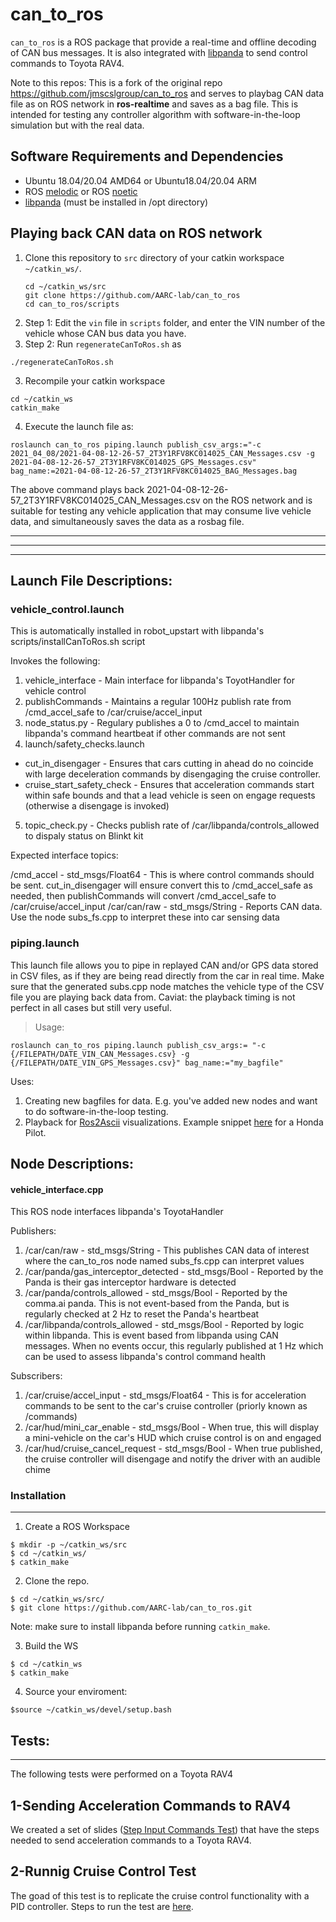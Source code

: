 # can_to_ros

`can_to_ros` is a ROS package that provide a real-time and offline decoding of CAN bus messages. It is also integrated with [libpanda](https://github.com/jmscslgroup/libpanda) to send control commands to Toyota RAV4.

Note to this repos: This is a fork of the original repo https://github.com/jmscslgroup/can_to_ros and serves to playbag CAN data file as on ROS network in **ros-realtime** and saves as a bag file. This is intended for testing any controller algorithm with software-in-the-loop simulation but with the real data.

## Software Requirements and Dependencies
* Ubuntu 18.04/20.04 AMD64 or Ubuntu18.04/20.04 ARM
* ROS [melodic](http://wiki.ros.org/melodic/Installation/Ubuntu) or ROS [noetic](http://wiki.ros.org/noetic/Installation)
* [libpanda](https://github.com/jmscslgroup/libpanda) (must be installed in /opt directory)

## Playing back CAN data on ROS network

1. Clone this repository to `src` directory of your catkin workspace `~/catkin_ws/`.
    ```
    cd ~/catkin_ws/src
    git clone https://github.com/AARC-lab/can_to_ros
    cd can_to_ros/scripts
    ```
2. Step 1: Edit the `vin` file in `scripts` folder, and enter the VIN number of the vehicle whose CAN bus data you have.
2. Step 2: Run `regenerateCanToRos.sh` as

```
./regenerateCanToRos.sh
```

3. Recompile your catkin workspace
```
cd ~/catkin_ws
catkin_make
```

4. Execute the launch file as:

```
roslaunch can_to_ros piping.launch publish_csv_args:="-c 2021_04_08/2021-04-08-12-26-57_2T3Y1RFV8KC014025_CAN_Messages.csv -g 2021-04-08-12-26-57_2T3Y1RFV8KC014025_GPS_Messages.csv" bag_name:=2021-04-08-12-26-57_2T3Y1RFV8KC014025_BAG_Messages.bag

```

The above command plays back 2021-04-08-12-26-57_2T3Y1RFV8KC014025_CAN_Messages.csv on the ROS network and is suitable for testing any vehicle application that may consume live vehicle data, and simultaneously saves the data as a rosbag file.

___
___
___

## Launch File Descriptions:

### vehicle_control.launch
This is automatically installed in robot_upstart with libpanda's scripts/installCanToRos.sh script

Invokes the following:
1. vehicle_interface	- Main interface for libpanda's ToyotHandler for vehicle control
2. publishCommands	- Maintains a regular 100Hz publish rate from /cmd_accel_safe to /car/cruise/accel_input
3. node_status.py		- Regulary publishes a 0 to /cmd_accel to maintain libpanda's command heartbeat if other commands are not sent
4. launch/safety_checks.launch
 - cut_in_disengager	- Ensures that cars cutting in ahead do no coincide with large deceleration commands by disengaging the cruise controller.
 - cruise_start_safety_check - Ensures that acceleration commands start within safe bounds and that a lead vehicle is seen on engage requests (otherwise a disengage is invoked)

 5) topic_check.py		- Checks publish rate of /car/libpanda/controls_allowed to dispaly status on Blinkt kit

 Expected interface topics:

 /cmd_accel - std_msgs/Float64 - This is where control commands should be sent.  cut_in_disengager will ensure convert this to /cmd_accel_safe as needed, then publishCommands will convert /cmd_accel_safe to /car/cruise/accel_input
 /car/can/raw - std_msgs/String - Reports CAN data.  Use the node subs_fs.cpp to interpret these into car sensing data

### piping.launch
This launch file allows you to pipe in replayed CAN and/or GPS data stored in CSV files, as if they are being read directly from the car in real time. Make sure that the generated subs.cpp node matches the vehicle type of the CSV file you are playing back data from. Caviat: the playback timing is not perfect in all cases but still very useful.

> Usage:
```
roslaunch can_to_ros piping.launch publish_csv_args:= "-c {/FILEPATH/DATE_VIN_CAN_Messages.csv} -g {/FILEPATH/DATE_VIN_GPS_Messages.csv}" bag_name:="my_bagfile"
```

Uses:
1. Creating new bagfiles for data. E.g. you've added new nodes and want to do software-in-the-loop testing.
2. Playback for [Ros2Ascii](https://github.com/jmscslgroup/ros2ascii) visualizations. Example snippet [here](https://www.youtube.com/watch?v=YoWxLxQu0Vs) for a Honda Pilot.

## Node Descriptions:

#### vehicle_interface.cpp
This ROS node interfaces libpanda's ToyotaHandler

Publishers:
1. /car/can/raw - std_msgs/String -  This publishes CAN data of interest where the can_to_ros node named subs_fs.cpp can interpret values
2. /car/panda/gas_interceptor_detected - std_msgs/Bool - Reported by the Panda is their gas interceptor hardware is detected
3. /car/panda/controls_allowed - std_msgs/Bool -  Reported by the comma.ai panda.  This is not event-based from the Panda, but is regularly checked at 2 Hz to reset the Panda's heartbeat
4.	/car/libpanda/controls_allowed - std_msgs/Bool -  Reported by logic within libpanda.  This is event based from libpanda using CAN messages.  When no events occur, this regularly published at 1 Hz which can be used to assess libpanda's control command health

Subscribers:
1. /car/cruise/accel_input - std_msgs/Float64 - This is for acceleration commands to be sent to the car's cruise controller (priorly known as /commands)
2. /car/hud/mini_car_enable - std_msgs/Bool - When true, this will display a mini-vehicle on the car's HUD which cruise control is on and engaged
3. /car/hud/cruise_cancel_request - std_msgs/Bool - When true  published, the cruise controller will disengage and notify the driver with an audible chime



### Installation
---------------

1. Create a ROS Workspace
```
$ mkdir -p ~/catkin_ws/src
$ cd ~/catkin_ws/
$ catkin_make
```
2. Clone the repo.

```
$ cd ~/catkin_ws/src/
$ git clone https://github.com/AARC-lab/can_to_ros.git
```
Note: make sure to install libpanda before running ```catkin_make```.

3. Build the WS
```
$ cd ~/catkin_ws
$ catkin_make
```
4. Source your enviroment:
```
$source ~/catkin_ws/devel/setup.bash
```
## Tests:
-------
The following tests were performed on a Toyota RAV4

## 1-Sending Acceleration Commands to RAV4
We created a set of slides ([Step Input Commands Test](https://docs.google.com/presentation/d/1nBOYf58OQKMXlTMIj9IBpDr5be11WevXijcDsJr9ujI/edit#slide=id.p)) that have the steps needed to send acceleration commands to a Toyota RAV4.

## 2-Runnig Cruise Control Test
The goad of this test is to replicate the cruise control functionality with a PID controller. Steps to run the test are [here](https://docs.google.com/presentation/d/1rO9q0N9FP5X4kz3IavIRWEAJL3_q3MWPg--coTE5-Ps/edit#slide=id.p).

